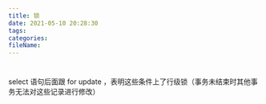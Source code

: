 ```yaml
---
title: 锁
date: 2021-05-10 20:28:30
tags:
categories:
fileName:
---
```


#

select 语句后面跟 for update ，表明这些条件上了行级锁（事务未结束时其他事务无法对这些记录进行修改）

